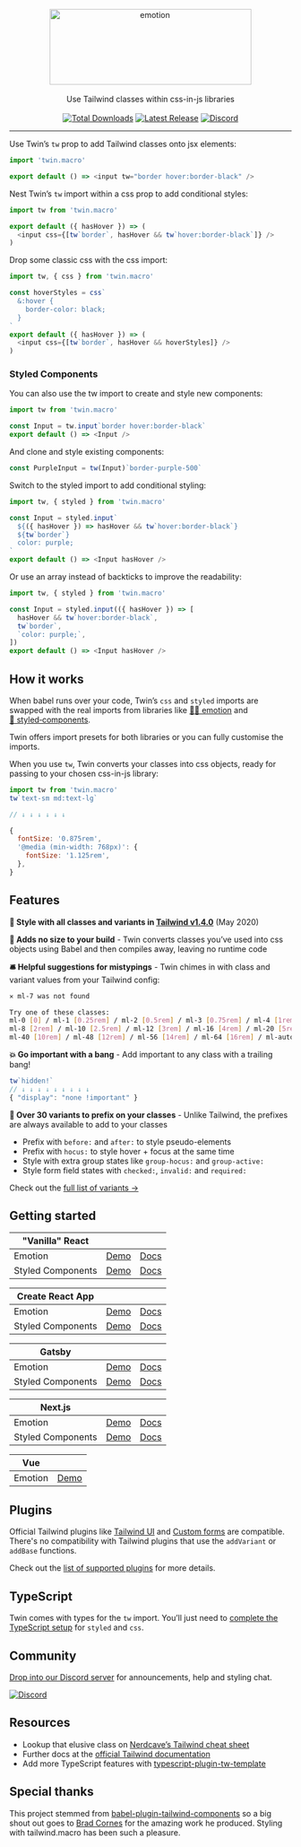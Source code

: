 <p align="center">
  <img src="https://i.imgur.com/iWBWhY0.png" alt="emotion" width="360" height="135"><br>
    <br>Use Tailwind classes within css-in-js libraries<br><br>
    <a href="https://www.npmjs.com/package/twin.macro"><img src="https://img.shields.io/npm/dt/twin.macro.svg" alt="Total Downloads"></a>
    <a href="https://www.npmjs.com/package/twin.macro"><img src="https://img.shields.io/npm/v/twin.macro.svg" alt="Latest Release"></a>
    <a href="https://discord.gg/Xj6x9z7"><img src="https://img.shields.io/discord/705884695400939552?label=discord&logo=discord" alt="Discord"></a>
</p>

---

Use Twin’s `tw` prop to add Tailwind classes onto jsx elements:

```js
import 'twin.macro'

export default () => <input tw="border hover:border-black" />
```

Nest Twin’s `tw` import within a css prop to add conditional styles:

```js
import tw from 'twin.macro'

export default ({ hasHover }) => (
  <input css={[tw`border`, hasHover && tw`hover:border-black`]} />
)
```

Drop some classic css with the css import:

```js
import tw, { css } from 'twin.macro'

const hoverStyles = css`
  &:hover {
    border-color: black;
  }
`
export default ({ hasHover }) => (
  <input css={[tw`border`, hasHover && hoverStyles]} />
)
```

### Styled Components

You can also use the tw import to create and style new components:

```js
import tw from 'twin.macro'

const Input = tw.input`border hover:border-black`
export default () => <Input />
```

And clone and style existing components:

```js
const PurpleInput = tw(Input)`border-purple-500`
```

Switch to the styled import to add conditional styling:

```js
import tw, { styled } from 'twin.macro'

const Input = styled.input`
  ${({ hasHover }) => hasHover && tw`hover:border-black`}
  ${tw`border`}
  color: purple;
`
export default () => <Input hasHover />
```

Or use an array instead of backticks to improve the readability:

```js
import tw, { styled } from 'twin.macro'

const Input = styled.input(({ hasHover }) => [
  hasHover && tw`hover:border-black`,
  tw`border`,
  `color: purple;`,
])
export default () => <Input hasHover />
```

## How it works

When babel runs over your code, Twin’s `css` and `styled` imports are swapped with the real imports from libraries like [👩‍🎤&nbsp;emotion](https://emotion.sh/docs/introduction) and [💅&nbsp;styled&#8209;components](https://styled-components.com/).

Twin offers import presets for both libraries or you can fully customise the imports.

When you use `tw`, Twin converts your classes into css objects, ready for passing to your chosen css-in-js library:

```js
import tw from 'twin.macro'
tw`text-sm md:text-lg`

// ↓ ↓ ↓ ↓ ↓ ↓

{
  fontSize: '0.875rem',
  '@media (min-width: 768px)': {
    fontSize: '1.125rem',
  },
}
```

## Features

**🎨 Style with all classes and variants in [Tailwind v1.4.0](https://github.com/tailwindcss/tailwindcss/releases/tag/v1.4.0)** (May 2020)

**🐹 Adds no size to your build** - Twin converts classes you’ve used into css objects using Babel and then compiles away, leaving no runtime code

**🛎 Helpful suggestions for mistypings** - Twin chimes in with class and variant values from your Tailwind config:

```bash
✕ ml-7 was not found

Try one of these classes:
ml-0 [0] / ml-1 [0.25rem] / ml-2 [0.5rem] / ml-3 [0.75rem] / ml-4 [1rem] / ml-5 [1.25rem] / ml-6 [1.5rem]
ml-8 [2rem] / ml-10 [2.5rem] / ml-12 [3rem] / ml-16 [4rem] / ml-20 [5rem] / ml-24 [6rem] / ml-32 [8rem]
ml-40 [10rem] / ml-48 [12rem] / ml-56 [14rem] / ml-64 [16rem] / ml-auto [auto] / ml-px [1px]
```

**💥 Go important with a bang** - Add important to any class with a trailing bang!

```js
tw`hidden!`
// ↓ ↓ ↓ ↓ ↓ ↓ ↓ ↓ ↓
{ "display": "none !important" }
```

**🚥 Over 30 variants to prefix on your classes** - Unlike Tailwind, the prefixes are always available to add to your classes

- Prefix with `before:` and `after:` to style pseudo-elements
- Prefix with `hocus:` to style hover + focus at the same time
- Style with extra group states like `group-hocus:` and `group-active:`
- Style form field states with `checked:`, `invalid:` and `required:`

Check out the [full list of variants →](https://github.com/ben-rogerson/twin.macro/blob/master/src/config/variantConfig.js)

## Getting started

| "Vanilla" React   |                                                                                                            |                                         |
| ----------------- | ---------------------------------------------------------------------------------------------------------- | --------------------------------------- |
| Emotion           | [Demo](https://codesandbox.io/embed/react-tailwind-emotion-starter-3d1dl?module=%2Fsrc%2FApp.js)           | [Docs](docs/emotion/react.md)           |
| Styled Components | [Demo](https://codesandbox.io/embed/react-tailwind-styled-components-starter-f87y7?module=%2Fsrc%2FApp.js) | [Docs](docs/styled-components/react.md) |

| Create React App  |                                                                                                               |                                                    |
| ----------------- | ------------------------------------------------------------------------------------------------------------- | -------------------------------------------------- |
| Emotion           | [Demo](https://codesandbox.io/embed/cra-tailwind-emotion-starter-bi1kx?module=%2Fsrc%2FApp.js)                | [Docs](docs/emotion/create-react-app.md)           |
| Styled Components | [Demo](https://codesandbox.io/embed/cra-styled-components-tailwind-twin-starter-m8cyz?module=%2Fsrc%2FApp.js) | [Docs](docs/styled-components/create-react-app.md) |

| Gatsby            |                                                                                                                       |                                          |
| ----------------- | --------------------------------------------------------------------------------------------------------------------- | ---------------------------------------- |
| Emotion           | [Demo](https://codesandbox.io/embed/gatsby-tailwind-emotion-starter-z3hun?module=%2Fsrc%2Fpages%2Findex.js)           | [Docs](docs/emotion/gatsby.md)           |
| Styled Components | [Demo](https://codesandbox.io/embed/gatsby-tailwind-styled-components-starter-trrlp?module=%2Fsrc%2Fpages%2Findex.js) | [Docs](docs/styled-components/gatsby.md) |

| Next.js           |                                                                                                               |                                        |
| ----------------- | ------------------------------------------------------------------------------------------------------------- | -------------------------------------- |
| Emotion           | [Demo](https://codesandbox.io/embed/next-tailwind-emotion-starter-8h2b2?module=%2Fpages%2Findex.js)           | [Docs](docs/emotion/next.md)           |
| Styled Components | [Demo](https://codesandbox.io/embed/next-tailwind-styled-components-starter-m1f6d?module=%2Fpages%2Findex.js) | [Docs](docs/styled-components/next.md) |

| Vue     |                                                                                                      |
| ------- | ---------------------------------------------------------------------------------------------------- |
| Emotion | [Demo](https://codesandbox.io/embed/vue-emotion-tailwind-twin-starter-2yd61?module=%2Fsrc%2FApp.vue) |

## Plugins

Official Tailwind plugins like [Tailwind UI](https://tailwindui.com/components) and [Custom forms](https://github.com/tailwindcss/custom-forms) are compatible.
There's no compatibility with Tailwind plugins that use the `addVariant` or `addBase` functions.

Check out the [list of supported plugins](https://twin-docs.netlify.app/plugin-support) for more details.

## TypeScript

Twin comes with types for the `tw` import.
You’ll just need to [complete the TypeScript setup](docs/typescript.md) for `styled` and `css`.

## Community

[Drop into our Discord server](https://discord.gg/Xj6x9z7) for announcements, help and styling chat.

<a href="https://discord.gg/n8ZhNSb"><img src="https://img.shields.io/discord/705884695400939552?label=discord&logo=discord" alt="Discord"></a>

## Resources

- Lookup that elusive class on [Nerdcave’s Tailwind cheat sheet](https://nerdcave.com/tailwind-cheat-sheet)
- Further docs at the [official Tailwind documentation](https://tailwindcss.com/docs/installation)
- Add more TypeScript features with [typescript-plugin-tw-template](https://github.com/kingdaro/typescript-plugin-tw-template)

## Special thanks

This project stemmed from [babel-plugin-tailwind-components](https://github.com/bradlc/babel-plugin-tailwind-components) so a big shout out goes to [Brad Cornes](https://github.com/bradlc) for the amazing work he produced. Styling with tailwind.macro has been such a pleasure.
